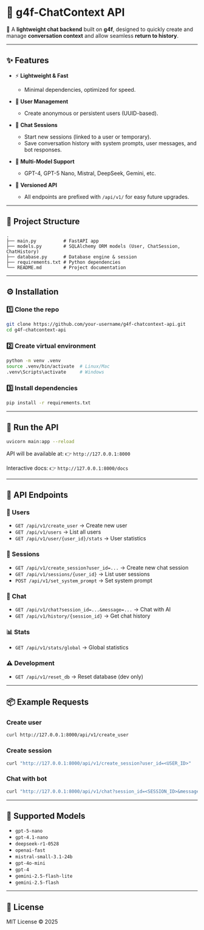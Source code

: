# 💬 g4f-ChatContext API

🚀 A **lightweight chat backend** built on **g4f**, designed to quickly create and manage **conversation context** and allow seamless **return to history**.

---

## ✨ Features

* ⚡ **Lightweight & Fast**

  * Minimal dependencies, optimized for speed.
* 👤 **User Management**

  * Create anonymous or persistent users (UUID-based).
* 💬 **Chat Sessions**

  * Start new sessions (linked to a user or temporary).
  * Save conversation history with system prompts, user messages, and bot responses.
* 🤖 **Multi-Model Support**

  * GPT-4, GPT-5 Nano, Mistral, DeepSeek, Gemini, etc.

* 📌 **Versioned API**

  * All endpoints are prefixed with `/api/v1/` for easy future upgrades.

---

## 📂 Project Structure

```
.
├── main.py          # FastAPI app
├── models.py        # SQLAlchemy ORM models (User, ChatSession, ChatHistory)
├── database.py      # Database engine & session
├── requirements.txt # Python dependencies
└── README.md        # Project documentation
```

---

## ⚙️ Installation

### 1️⃣ Clone the repo

```bash
git clone https://github.com/your-username/g4f-chatcontext-api.git
cd g4f-chatcontext-api
```

### 2️⃣ Create virtual environment

```bash
python -m venv .venv
source .venv/bin/activate  # Linux/Mac
.venv\Scripts\activate     # Windows
```

### 3️⃣ Install dependencies

```bash
pip install -r requirements.txt
```

---

## 🚀 Run the API

```bash
uvicorn main:app --reload
```

API will be available at:
👉 `http://127.0.0.1:8000`

Interactive docs:
👉 `http://127.0.0.1:8000/docs`

---

## 🔌 API Endpoints

### 👤 Users

* `GET /api/v1/create_user` → Create new user
* `GET /api/v1/users` → List all users
* `GET /api/v1/user/{user_id}/stats` → User statistics

### 💬 Sessions

* `GET /api/v1/create_session?user_id=...` → Create new chat session
* `GET /api/v1/sessions/{user_id}` → List user sessions
* `POST /api/v1/set_system_prompt` → Set system prompt

### 🤖 Chat

* `GET /api/v1/chat?session_id=...&message=...` → Chat with AI
* `GET /api/v1/history/{session_id}` → Get chat history

### 📊 Stats

* `GET /api/v1/stats/global` → Global statistics

### ⚠️ Development

* `GET /api/v1/reset_db` → Reset database (dev only)

---

## 📦 Example Requests

### Create user

```bash
curl http://127.0.0.1:8000/api/v1/create_user
```

### Create session

```bash
curl "http://127.0.0.1:8000/api/v1/create_session?user_id=<USER_ID>"
```

### Chat with bot

```bash
curl "http://127.0.0.1:8000/api/v1/chat?session_id=<SESSION_ID>&message=Hello"
```

---

## 🧩 Supported Models

* `gpt-5-nano`
* `gpt-4.1-nano`
* `deepseek-r1-0528`
* `openai-fast`
* `mistral-small-3.1-24b`
* `gpt-4o-mini`
* `gpt-4`
* `gemini-2.5-flash-lite`
* `gemini-2.5-flash`

---

## 📜 License

MIT License © 2025

